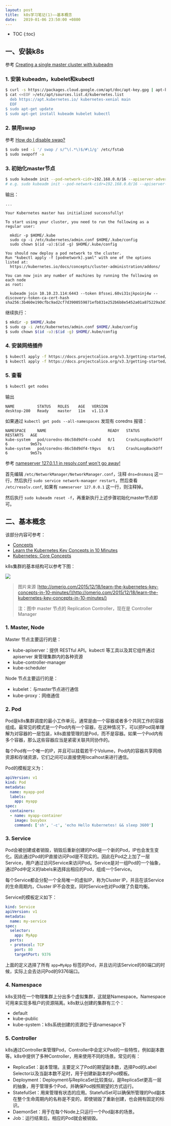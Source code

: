 ```yaml
---
layout: post
title:  k8s学习笔记(1)——基本概念
date:   2019-01-06 23:50:00 +0800
---
```


* TOC
{:toc}

## 一、安装k8s

参考 [Creating a single master cluster with kubeadm](https://kubernetes.io/docs/setup/independent/create-cluster-kubeadm/)

### 1. 安装 kubeadm，kubelet和kubectl

```sh
$ curl -s https://packages.cloud.google.com/apt/doc/apt-key.gpg | apt-key add -
$ cat <<EOF >/etc/apt/sources.list.d/kubernetes.list
  deb https://apt.kubernetes.io/ kubernetes-xenial main
  EOF
$ sudo apt-get update
$ sudo apt-get install kubeadm kubelet kubectl
```

### 2. 禁用swap

参考 [How do I disable swap?](https://askubuntu.com/questions/214805/how-do-i-disable-swap)

```sh
$ sudo sed -i '/ swap / s/^\(.*\)$/#\1/g' /etc/fstab
$ sudo swapoff -a
```

### 3. 初始化master节点

```sh
$ sudo kubeadm init --pod-network-cidr=192.168.0.0/16 --apiserver-advertise-address=<your_ip_address>
# e.g. sudo kubeadm init --pod-network-cidr=192.168.0.0/16 --apiserver-advertise-address=10.10.23.114
```

输出：

```
...

Your Kubernetes master has initialized successfully!

To start using your cluster, you need to run the following as a regular user:

  mkdir -p $HOME/.kube
  sudo cp -i /etc/kubernetes/admin.conf $HOME/.kube/config
  sudo chown $(id -u):$(id -g) $HOME/.kube/config

You should now deploy a pod network to the cluster.
Run "kubectl apply -f [podnetwork].yaml" with one of the options listed at:
  https://kubernetes.io/docs/concepts/cluster-administration/addons/

You can now join any number of machines by running the following on each node
as root:

  kubeadm join 10.10.23.114:6443 --token 8fssei.60vi31sjkpoinj4w --discovery-token-ca-cert-hash sha256:3b460e190cfbc9ad2cf7d3900559871efb831e252b6b8e5452a01a875229a3d7
```

继续执行：

```sh
$ mkdir -p $HOME/.kube
$ sudo cp -i /etc/kubernetes/admin.conf $HOME/.kube/config
$ sudo chown $(id -u):$(id -g) $HOME/.kube/config
```

### 4. 安装网络插件

```sh
$ kubectl apply -f https://docs.projectcalico.org/v3.3/getting-started/kubernetes/installation/hosted/rbac-kdd.yaml
$ kubectl apply -f https://docs.projectcalico.org/v3.3/getting-started/kubernetes/installation/hosted/kubernetes-datastore/calico-networking/1.7/calico.yaml
```

### 5. 查看

```sh
$ kubectl get nodes
```

输出

```
NAME          STATUS   ROLES    AGE   VERSION
desktop-280   Ready    master   11m   v1.13.0
```

如果通过 `kubectl get pods --all-namespaces` 发现有 coredns 报错：

```
NAMESPACE     NAME                           READY   STATUS             RESTARTS   AGE
kube-system   pod/coredns-86c58d9df4-ccwhd   0/1     CrashLoopBackOff   6          9m57s
kube-system   pod/coredns-86c58d9df4-t9gvs   0/1     CrashLoopBackOff   6          9m57s
```

参考 [nameserver 127.0.1.1 in resolv.conf won't go away!](https://askubuntu.com/questions/627899/nameserver-127-0-1-1-in-resolv-conf-wont-go-away/627900#627900)

首先编辑 `/etc/NetworkManager/NetworkManager.conf`，注释 `dns=dnsmasq` 这一行，然后执行 `sudo service network-manager restart`，然后查看 `/etc/resolv.conf`, 如果有 `nameserver 127.0.0.1` 这一行，则注释掉。

然后执行 `sudo kubeadm reset -f`，再重新执行上述步骤初始化master节点即可。

## 二、基本概念

该部分内容可参考：

- [Concepts](https://kubernetes.io/docs/concepts/)
- [Learn the Kubernetes Key Concepts in 10 Minutes](http://omerio.com/2015/12/18/learn-the-kubernetes-key-concepts-in-10-minutes/)
- [Kubernetes: Core Concepts](https://medium.com/yld-engineering-blog/kubernetes-core-concepts-324ea7028c29)

k8s集群的基本结构可以参考下图：

![]({{site.baseurl}}/assets/img/2019/01/06/k8s-cluster.svg)

> 图片来源 [http://omerio.com/2015/12/18/learn-the-kubernetes-key-concepts-in-10-minutes/](http://omerio.com/2015/12/18/learn-the-kubernetes-key-concepts-in-10-minutes/)
>
> 注：图中 master 节点的 Replication Controller，现在是 Controller Manager

### 1. Master, Node

Master 节点主要运行的是：

- kube-apiserver：提供 RESTful API。kubectl 等工具以及其它组件通过 apiserver 来管理集群内的各种资源
- kube-controller-manager
- kube-scheduler

Node 节点主要运行的是：

- kubelet：与master节点进行通信
- kube-proxy：网络通信

### 2. Pod

Pod是k8s集群调度的最小工作单元，通常是由一个容器或者多个共同工作的容器组成。最常见的模式是一个Pod内有一个容器，在这种情况下，可以把Pod简单理解为对容器的一层包装，k8s直接管理的是Pod，而不是容器。如果一个Pod内有多个容器，那么这些容器应当是紧密关联共同协作的。

每个Pod有一个唯一的IP，并且可以挂载若干个Volume，Pod内的容器共享网络资源和存储资源，它们之间可以直接使用localhost来进行通信。

Pod的模板定义为：

```yml
apiVersion: v1
kind: Pod
metadata:
  name: myapp-pod
  labels:
    app: myapp
spec:
  containers:
  - name: myapp-container
    image: busybox
    command: ['sh', '-c', 'echo Hello Kubernetes! && sleep 3600']
```

### 3. Service

Pod会被创建或者销毁，销毁后重新创建的Pod是一个新的Pod，IP也会发生变化。因此通过Pod的IP直接访问Pod是不现实的。因此在Pod之上加了一层Service，用户通过访问Service来访问Pod。Service是对一组Pod的一个抽象，通过Pod中定义的labels来选择出相应的Pod，组成一个Service。

每个Service都会分配一个全局唯一的虚拟IP，称为Cluster IP，并且在该Service的生命周期内，Cluster IP不会改变。同时Service也对Pod做了负载均衡。

Service的模板定义如下：

```yml
kind: Service
apiVersion: v1
metadata:
  name: my-service
spec:
  selector:
    app: MyApp
  ports:
  - protocol: TCP
    port: 80
    targetPort: 9376
```

上面的定义选择了所有 `app=MyApp` 标签的Pod，并且访问该Service的80端口的时候，实际上会去访问Pod的9376端口。

### 4. Namespace

k8s支持在一个物理集群上分出多个虚拟集群，这就是Namespace。Namespace可用来实现多租户的资源隔离。k8s默认创建的集群有三个：

- default
- kube-public
- kube-system：k8s系统创建的资源位于该namesapce下

### 5. Controller

k8s通过Controller来管理Pod，Controller中会定义Pod的一些特性，例如副本数等。k8s中提供了多种Controller，用来使用不同的场景。常见的有：

- ReplicaSet：副本管理。主要定义了Pod的期望副本数，选择Pod的Label Selector以及当副本数不足时，用于创建新副本的Pod模板。
- Deployment：Deployment与ReplicaSet比较类似，是ReplicaSet更高一层的抽象，用于管理多个Pod，并确保Pod按照期望的方式运行。
- StatefulSet：用来管理有状态的应用。StatefulSet可以确保所管理的Pod副本在整个生命周期内的名称是不变的，即使销毁了重新创建，也会拥有固定的标识。
- DaemonSet：用于在每个Node上只运行一个Pod副本的场景。
- Job：运行结束后，相应的Pod就会被销毁。
